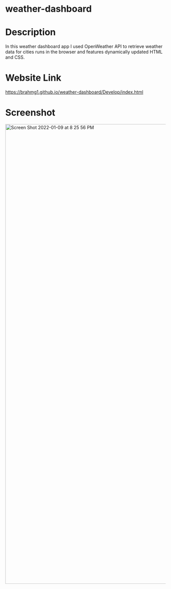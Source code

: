 # weather-dashboard
# Description
In this weather dashboard app I used OpenWeather API to retrieve weather data for cities runs in the browser and features dynamically updated HTML and CSS.
# Website Link
https://brahmg1.github.io/weather-dashboard/Develop/index.html
# Screenshot
<img width="1440" alt="Screen Shot 2022-01-09 at 8 25 56 PM" src="https://user-images.githubusercontent.com/94041281/148709234-f05b9eb6-1c11-4e98-827d-65ad253e5a22.png">
